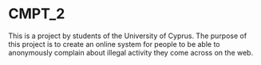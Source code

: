 # CMPT_2

This is a project by students of the University of Cyprus. The purpose of this project is to create an online system for people to be able
to anonymously complain about illegal activity they come across on the web.

